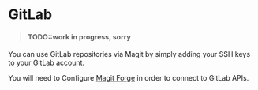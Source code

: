 # GitLab

> #### TODO::work in progress, sorry

You can use GitLab repositories via Magit by simply adding your SSH keys to your GitLab account.

You will need to Configure [Magit Forge](/source-control/forge/index.md) in order to connect to GitLab APIs.
